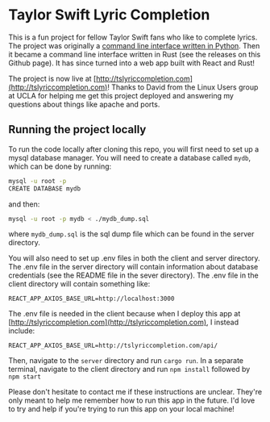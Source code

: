 # Taylor Swift Lyric Completion

This is a fun project for fellow Taylor Swift fans who like to complete lyrics.
The project was originally a
[command line interface written in Python](https://github.com/EricWu2003/Taylor-Lyric-Guessing-Game).
Then it became a command line interface written in Rust (see the releases on this Github page).
It has since turned into a web app built with React and Rust!

The project is now live at [http://tslyriccompletion.com](http://tslyriccompletion.com)!
Thanks to David from the Linux Users group at UCLA for helping me get this project deployed
and answering my questions about things like apache and ports.

## Running the project locally

To run the code locally after cloning this repo, you will first need to set up a mysql database
manager. You will need to create a database called `mydb`, which can be done by running:

```bash
mysql -u root -p
CREATE DATABASE mydb
```

and then:

```bash
mysql -u root -p mydb < ./mydb_dump.sql
```

where `mydb_dump.sql` is the sql dump file which can be found in the server directory.

You will also need to set up .env files in both the client and server directory. The .env file
in the server directory will contain information about database credentials (see the README
file in the sever directory). The .env file in the client directory will contain something like:

```text
REACT_APP_AXIOS_BASE_URL=http://localhost:3000
```

The .env file is needed in the client because when I deploy this app at
[http://tslyriccompletion.com](http://tslyriccompletion.com), I instead include:

```text
REACT_APP_AXIOS_BASE_URL=http://tslyriccompletion.com/api/
```

Then, navigate to the `server` directory and run `cargo run`. In a separate terminal,
navigate to the client directory and run `npm install` followed by `npm start`

Please don't hesitate to contact me if these instructions are unclear. They're only meant to
help me remember how to run this app in the future. I'd love to try and help
if you're trying to run this app on your local machine!
